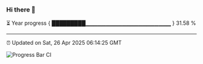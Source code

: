 ### Hi there 👋

⏳ Year progress { █████████▁▁▁▁▁▁▁▁▁▁▁▁▁▁▁▁▁▁▁▁▁ } 31.58 %

---

⏰ Updated on Sat, 26 Apr 2025 06:14:25 GMT

![Progress Bar CI](https://github.com/Shyam-Makwana/GitHub-Actions-Demo/workflows/Progress%20Bar%20CI/badge.svg)
